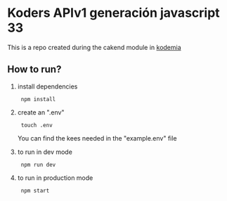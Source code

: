 # Koders APIv1 generación javascript 33

This is a repo created during the cakend module in [kodemia](https://kodemia.mx)

## How to run?

1. install dependencies

        npm install

2. create an ".env"

        touch .env

    You can find the kees needed in the "example.env" file

3. to run in dev mode

        npm run dev


3. to run in production mode

        npm start